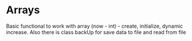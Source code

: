# Arrays
Basic functional to work with array (now - int) - create, initialize, dynamic increase.
Also there is class backUp for save data to file and read from file  




